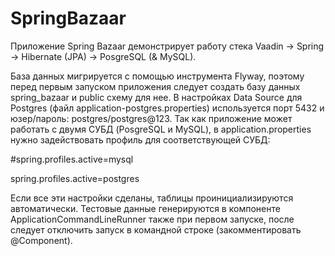 # SpringBazaar

Приложение Spring Bazaar демонстрирует работу стека Vaadin -> Spring -> Hibernate (JPA) -> PosgreSQL (& MySQL). 

База данных мигрируется с помощью инструмента Flyway, поэтому перед первым запуском приложения следует создать базу данных spring_bazaar и public схему для нее. В настройках Data Source для Postgres (файл application-postgres.properties) используется порт 5432 и юзер/пароль: postgres/postgres@123. Так как приложение может работать с двумя СУБД (PosgreSQL и MySQL), в application.properties нужно задействовать профиль для соответствующей СУБД:

#spring.profiles.active=mysql

spring.profiles.active=postgres

Если все эти настройки сделаны, таблицы проинициализируются автоматически. Тестовые данные генерируются в компоненте ApplicationCommandLineRunner также при первом запуске, после следует отключить запуск в командной строке (закомментировать @Component).
